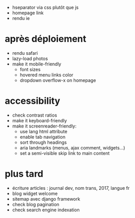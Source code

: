* hseparator via css plutôt que js
* homepage link
* rendu ie

# après déploiement
* rendu safari
* lazy-load photos
* make it mobile-friendly
    * font sizes
    * hovered menu links color
    * dropdown overflow-x on homepage

# accessibility
* check contrast ratios
* make it keyboard-friendly
* make it screenreader-friendly:
    * use lang html attribute
    * enable tab navigation
    * sort through headings
    * aria landmarks (menus, ajax comment, widgets...)
    * set a semi-visible skip link to main content

# plus tard
* écriture articles : journal dev, nom trans, 2017, langue fr
* blog widget welcome
* sitemap avec django framework
* check blog pagination
* check search engine indexation
